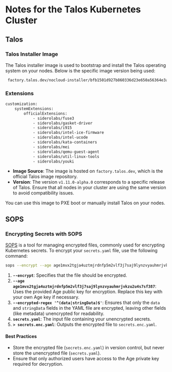 # Notes for the Talos Kubernetes Cluster

## Talos

### Talos Installer Image

The Talos installer image is used to bootstrap and install the Talos operating system on your nodes. Below is the specific image version being used:

```bash
 factory.talos.dev/nocloud-installer/bfb1501d927b860336d23e650a56364e3aee2abe15505b99a5cf5d94a1f01d42:v1.10.2
```

### Extensions

```bash
customization:
    systemExtensions:
        officialExtensions:
            - siderolabs/fuse3
            - siderolabs/gasket-driver
            - siderolabs/i915
            - siderolabs/intel-ice-firmware
            - siderolabs/intel-ucode
            - siderolabs/kata-containers
            - siderolabs/mei
            - siderolabs/qemu-guest-agent
            - siderolabs/util-linux-tools
            - siderolabs/youki
```

- **Image Source**: The image is hosted on `factory.talos.dev`, which is the official Talos image repository.
- **Version**: The version `v1.11.0-alpha.0` corresponds to a specific release of Talos. Ensure that all nodes in your cluster are using the same version to avoid compatibility issues.

You can use this image to PXE boot or manually install Talos on your nodes.

## SOPS

### Encrypting Secrets with SOPS

[SOPS](https://github.com/getsops/sops) is a tool for managing encrypted files, commonly used for encrypting Kubernetes secrets. To encrypt your `secrets.yaml` file, use the following command:

```bash
sops --encrypt --age age1mvx2tgja4uztmjrdnfp5m2vlf3j7saj9lynzvyauhmrjvkzu2u4s7sf387 --encrypted-regex '^(data|stringData)$' secrets.yaml > secrets.enc.yaml
```

1. **`--encrypt`**: Specifies that the file should be encrypted.
2. **`--age age1mvx2tgja4uztmjrdnfp5m2vlf3j7saj9lynzvyauhmrjvkzu2u4s7sf387`**: Uses the provided Age public key for encryption. Replace this key with your own Age key if necessary.
3. **`--encrypted-regex '^(data|stringData)$'`**: Ensures that only the `data` and `stringData` fields in the YAML file are encrypted, leaving other fields (like metadata) unencrypted for readability.
4. **`secrets.yaml`**: The input file containing your unencrypted secrets.
5. **`> secrets.enc.yaml`**: Outputs the encrypted file to `secrets.enc.yaml`.

#### Best Practices

- Store the encrypted file (`secrets.enc.yaml`) in version control, but never store the unencrypted file (`secrets.yaml`).
- Ensure that only authorized users have access to the Age private key required for decryption.
